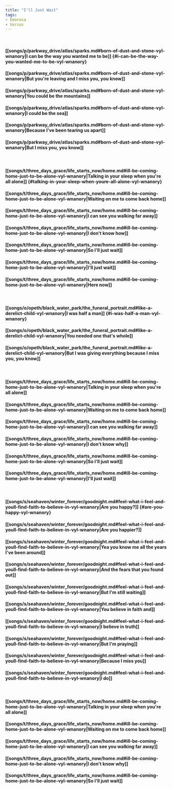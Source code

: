 ```yaml
---
title: "I'll Just Wait"
tags:
- Emarosa
- Versus
---
```

&nbsp;
#### [[songs/p/parkway_drive/atlas/sparks.md#born-of-dust-and-stone-vyl-wnanory|I can be the way you wanted me to be]] {#i-can-be-the-way-you-wanted-me-to-be-vyl-wnanory}
#### [[songs/p/parkway_drive/atlas/sparks.md#born-of-dust-and-stone-vyl-wnanory|But you're leaving and I miss you, you know]]
#### [[songs/p/parkway_drive/atlas/sparks.md#born-of-dust-and-stone-vyl-wnanory|You could be the mountains]]
#### [[songs/p/parkway_drive/atlas/sparks.md#born-of-dust-and-stone-vyl-wnanory|I could be the sea]]
#### [[songs/p/parkway_drive/atlas/sparks.md#born-of-dust-and-stone-vyl-wnanory|Because I've been tearing us apart]]
#### [[songs/p/parkway_drive/atlas/sparks.md#born-of-dust-and-stone-vyl-wnanory|But I miss you, you know]]
&nbsp;
#### [[songs/t/three_days_grace/life_starts_now/home.md#ill-be-coming-home-just-to-be-alone-vyl-wnanory|Talking in your sleep when you're all alone]] {#talking-in-your-sleep-when-youre-all-alone-vyl-wnanory}
#### [[songs/t/three_days_grace/life_starts_now/home.md#ill-be-coming-home-just-to-be-alone-vyl-wnanory|Waiting on me to come back home]]
#### [[songs/t/three_days_grace/life_starts_now/home.md#ill-be-coming-home-just-to-be-alone-vyl-wnanory|I can see you walking far away]]
#### [[songs/t/three_days_grace/life_starts_now/home.md#ill-be-coming-home-just-to-be-alone-vyl-wnanory|I don't know how]]
#### [[songs/t/three_days_grace/life_starts_now/home.md#ill-be-coming-home-just-to-be-alone-vyl-wnanory|So I'll just wait]]
#### [[songs/t/three_days_grace/life_starts_now/home.md#ill-be-coming-home-just-to-be-alone-vyl-wnanory|I'll just wait]]
#### [[songs/t/three_days_grace/life_starts_now/home.md#ill-be-coming-home-just-to-be-alone-vyl-wnanory|Here now]]
&nbsp;
#### [[songs/o/opeth/black_water_park/the_funeral_portrait.md#like-a-derelict-child-vyl-wnanory|I was half a man]] {#i-was-half-a-man-vyl-wnanory}
#### [[songs/o/opeth/black_water_park/the_funeral_portrait.md#like-a-derelict-child-vyl-wnanory|You needed one that's whole]]
#### [[songs/o/opeth/black_water_park/the_funeral_portrait.md#like-a-derelict-child-vyl-wnanory|But I was giving everything because I miss you, you know]]
&nbsp;
#### [[songs/t/three_days_grace/life_starts_now/home.md#ill-be-coming-home-just-to-be-alone-vyl-wnanory|Talking in your sleep when you're all alone]]
#### [[songs/t/three_days_grace/life_starts_now/home.md#ill-be-coming-home-just-to-be-alone-vyl-wnanory|Waiting on me to come back home]]
#### [[songs/t/three_days_grace/life_starts_now/home.md#ill-be-coming-home-just-to-be-alone-vyl-wnanory|I can see you walking far away]]
#### [[songs/t/three_days_grace/life_starts_now/home.md#ill-be-coming-home-just-to-be-alone-vyl-wnanory|I don't know why]]
#### [[songs/t/three_days_grace/life_starts_now/home.md#ill-be-coming-home-just-to-be-alone-vyl-wnanory|So I'll just wait]]
#### [[songs/t/three_days_grace/life_starts_now/home.md#ill-be-coming-home-just-to-be-alone-vyl-wnanory|I'll just wait]]
&nbsp;
#### [[songs/s/seahaven/winter_forever/goodnight.md#feel-what-i-feel-and-youll-find-faith-to-believe-in-vyl-wnanory|Are you happy?]] {#are-you-happy-vyl-wnanory}
#### [[songs/s/seahaven/winter_forever/goodnight.md#feel-what-i-feel-and-youll-find-faith-to-believe-in-vyl-wnanory|Are you happier?]]
#### [[songs/s/seahaven/winter_forever/goodnight.md#feel-what-i-feel-and-youll-find-faith-to-believe-in-vyl-wnanory|Yea you know me all the years I've been around]]
#### [[songs/s/seahaven/winter_forever/goodnight.md#feel-what-i-feel-and-youll-find-faith-to-believe-in-vyl-wnanory|And the fears that you found out]]
#### [[songs/s/seahaven/winter_forever/goodnight.md#feel-what-i-feel-and-youll-find-faith-to-believe-in-vyl-wnanory|But I'm still waiting]]
#### [[songs/s/seahaven/winter_forever/goodnight.md#feel-what-i-feel-and-youll-find-faith-to-believe-in-vyl-wnanory|You believe in faith and]]
#### [[songs/s/seahaven/winter_forever/goodnight.md#feel-what-i-feel-and-youll-find-faith-to-believe-in-vyl-wnanory|I believe in truth]]
#### [[songs/s/seahaven/winter_forever/goodnight.md#feel-what-i-feel-and-youll-find-faith-to-believe-in-vyl-wnanory|But I'm praying]]
#### [[songs/s/seahaven/winter_forever/goodnight.md#feel-what-i-feel-and-youll-find-faith-to-believe-in-vyl-wnanory|Because I miss you]]
#### [[songs/s/seahaven/winter_forever/goodnight.md#feel-what-i-feel-and-youll-find-faith-to-believe-in-vyl-wnanory|I do]]
&nbsp;
#### [[songs/t/three_days_grace/life_starts_now/home.md#ill-be-coming-home-just-to-be-alone-vyl-wnanory|Talking in your sleep when you're all alone]]
#### [[songs/t/three_days_grace/life_starts_now/home.md#ill-be-coming-home-just-to-be-alone-vyl-wnanory|Waiting on me to come back home]]
#### [[songs/t/three_days_grace/life_starts_now/home.md#ill-be-coming-home-just-to-be-alone-vyl-wnanory|I can see you walking far away]]
#### [[songs/t/three_days_grace/life_starts_now/home.md#ill-be-coming-home-just-to-be-alone-vyl-wnanory|I don't know why]]
#### [[songs/t/three_days_grace/life_starts_now/home.md#ill-be-coming-home-just-to-be-alone-vyl-wnanory|So I'll just wait]]

